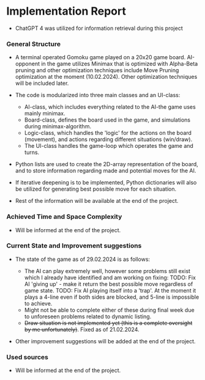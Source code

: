 # Implementation Report

- ChatGPT 4 was utilized for information retrieval during this project

### General Structure

- A terminal operated Gomoku game played on a 20x20 game board. AI-opponent in the game utilizes Minimax that is optimized with Alpha-Beta pruning and other optimization techniques include Move Pruning optimization at the moment (10.02.2024). Other optimization techniques will be included later.

- The code is modularized into three main classes and an UI-class:
    - AI-class, which includes everything related to the AI-the game uses mainly minimax.  
    - Board-class, defines the board used in the game, and simulations during minimax-algorithm.
    - Logic-class, which handles the 'logic' for the actions on the board (movement), and actions regarding different situations (win/draw).
    - The UI-class handles the game-loop which operates the game and turns.

- Python lists are used to create the 2D-array representation of the board, and to store information regarding made and potential moves for the AI.
- If iterative deepening is to be implemented, Python dictionaries will also be utilized for generating best possible move for each situation.

- Rest of the information will be available at the end of the project.

### Achieved Time and Space Complexity

- Will be informed at the end of the project.

### Current State and Improvement suggestions

- The state of the game as of 29.02.2024 is as follows:
    - The AI can play extremely well, however some problems still exist which I already have identified and am working on fixing:
    TODO: Fix AI 'giving up' - make it return the best possible move regardless of game state.
    TODO: Fix AI playing itself into a 'trap'. At the moment it plays a 4-line even if both sides are blocked, and 5-line is impossible to achieve.
    - Might not be able to complete either of these during final week due to unforeseen problems related to dynamic listing.
    - ~~Draw situation is not implemented yet (this is a complete oversight by me unfortunately)~~. Fixed as of 21.02.2024.

- Other improvement suggestions will be added at the end of the project.

### Used sources

- Will be informed at the end of the project.
